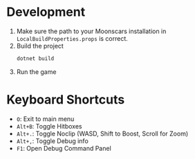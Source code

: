 # Development

1. Make sure the path to your Moonscars installation in `LocalBuildProperties.props` is correct.
2. Build the project
    ```sh
    dotnet build
    ```
3. Run the game

# Keyboard Shortcuts

- `O`: Exit to main menu
- `Alt+B`: Toggle Hitboxes
- `Alt+.`: Toggle Noclip (WASD, Shift to Boost, Scroll for Zoom)
- `Alt+,`: Toggle Debug info
- `F1`: Open Debug Command Panel